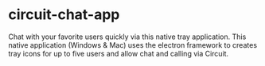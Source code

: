 # circuit-chat-app

Chat with your favorite users quickly via this native tray application. This native application (Windows & Mac) uses the electron framework to creates tray icons for up to five users and allow chat and calling via Circuit.

